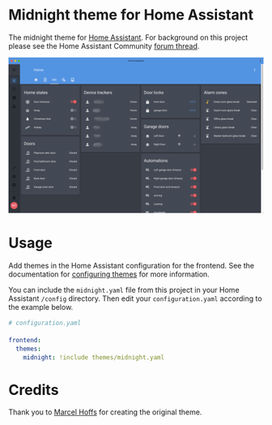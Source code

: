 # Midnight theme for Home Assistant

The midnight theme for [Home Assistant]. For background on this project please
see the Home Assistant Community [forum thread](https://community.home-assistant.io/t/midnight-theme/).

![midnight theme](example.png)

# Usage

Add themes in the Home Assistant configuration for the frontend. See the
documentation for [configuring themes](https://www.home-assistant.io/integrations/frontend/#themes)
for more information.

You can include the `midnight.yaml` file from this project in your Home
Assistant `/config` directory. Then edit your `configuration.yaml` according to
the example below.

```yaml
# configuration.yaml

frontend:
  themes:
    midnight: !include themes/midnight.yaml
```

[Home Assistant]: https://www.home-assistant.io/

# Credits

Thank you to [Marcel Hoffs](https://community.home-assistant.io/u/marcelhoffs)
for creating the original theme.

